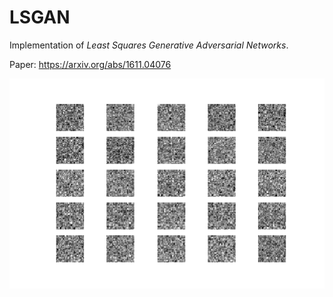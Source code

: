 # LSGAN
Implementation of _Least Squares Generative Adversarial Networks_.

Paper: https://arxiv.org/abs/1611.04076

<p align="center">
    <img src="lsgan.gif" width="640"\>
</p>
